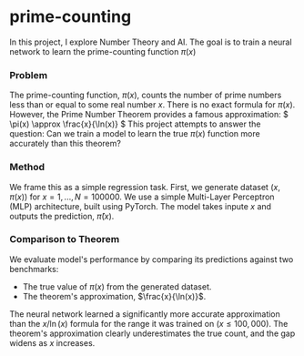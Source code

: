 # prime-counting
In this project, I explore Number Theory and AI. The goal is to train a neural network to learn the prime-counting function  $\pi(x)$

### Problem
The prime-counting function, $\pi(x)$, counts the number of prime numbers less than or equal to some real number $x$. 
There is no exact formula for $\pi(x)$. However, the Prime Number Theorem provides a famous approximation:
$
\pi(x) \approx \frac{x}{\ln(x)}
$
This project attempts to answer the question: Can we train a model to learn the true $\pi(x)$ function more accurately than this theorem?

### Method
We frame this as a simple regression task. First, we generate dataset $(x, \pi(x))$ for $x = 1,...,N=100000$. We use a simple Multi-Layer Perceptron (MLP) architecture, built using PyTorch. The model takes inpute $x$ and outputs the prediction, $\hat{\pi}(x)$.

### Comparison to Theorem
We evaluate model's performance by comparing its predictions against two benchmarks:
- The true value of $\pi(x)$ from the generated dataset.
- The theorem's approximation, $\frac{x}{\ln(x)}$.

The neural network learned a significantly more accurate approximation than the $x/\ln(x)$ formula for the range it was trained on ($x \le 100,000$). The theorem's approximation clearly underestimates the true count, and the gap widens as $x$ increases.
